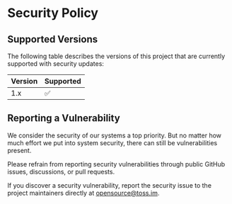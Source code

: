 # Security Policy

## Supported Versions

The following table describes the versions of this project that are currently supported with security updates:

| Version | Supported          |
| ------- | ------------------ |
| 1.x     | :white_check_mark: |

## Reporting a Vulnerability

We consider the security of our systems a top priority. But no matter how much effort we put into system security, there can still be vulnerabilities present.

Please refrain from reporting security vulnerabilities through public GitHub issues, discussions, or pull requests.

If you discover a security vulnerability, report the security issue to the project maintainers directly at [opensource@toss.im](mailto:opensource@toss.im).
